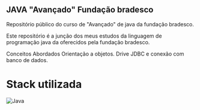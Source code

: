 ## JAVA  "Avançado" Fundação bradesco

Repositório público do curso de "Avançado" de java da fundação bradesco.

Este repositório é a junção dos meus estudos da linguagem de programação java da oferecidos pela fundação bradesco.

Conceitos Abordados Orientação a objetos.
Drive JDBC e conexão com banco de dados.

# Stack utilizada

![Java](https://img.shields.io/badge/java-%23ED8B00.svg?style=for-the-badge&logo=java&logoColor=white) 

